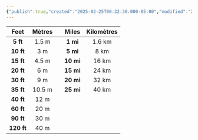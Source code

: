 ```yaml
---
{"publish":true,"created":"2025-02-25T00:32:30.000-05:00","modified":"2025-02-25T00:32:30.755-05:00","cssclasses":""}
---
```



|    Feet    | Mètres |     | Miles | Kilomètres |
| :--------: | :----: | --- | :---: | :--------: |
|  **5 ft**  | 1.5 m  |     | **1 mi**  |   1.6 km   |
| **10 ft**  |  3 m   |     | **5 mi**  |    8 km    |
| **15 ft**  | 4.5 m  |     | **10 mi** |   16 km    |
| **20 ft**  |  6 m   |     | **15 mi** |   24 km    |
| **30 ft**  |  9 m   |     | **20 mi** |   32 km    |
| **35 ft**  | 10.5 m |     | **25 mi** |   40 km    |
| **40 ft**  |  12 m  |     |       |            |
| **60 ft**  |  20 m  |     |       |            |
| **90 ft**  |  30 m  |     |       |            |
| **120 ft** |  40 m  |     |       |            |

